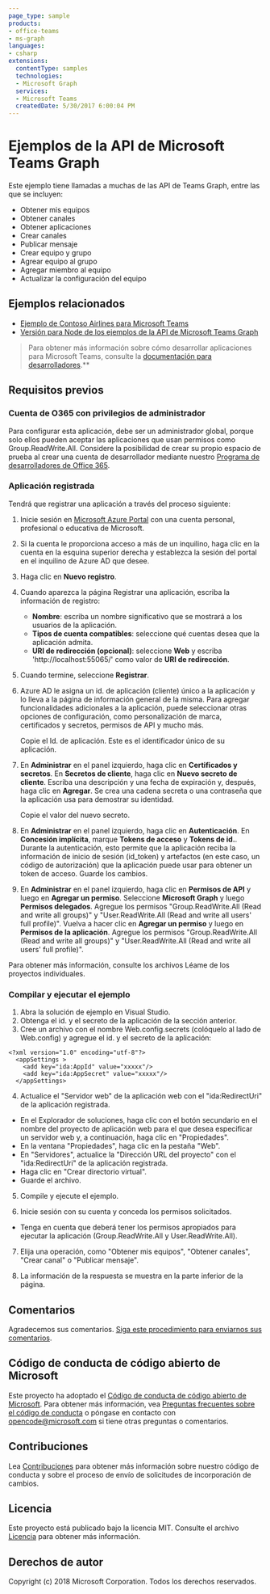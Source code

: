 ```yaml
---
page_type: sample
products:
- office-teams
- ms-graph
languages:
- csharp
extensions:
  contentType: samples
  technologies:
  - Microsoft Graph 
  services:
  - Microsoft Teams
  createdDate: 5/30/2017 6:00:04 PM
---
```

# Ejemplos de la API de Microsoft Teams Graph

Este ejemplo tiene llamadas a muchas de las API de Teams Graph, entre las que se incluyen:

* Obtener mis equipos
* Obtener canales
* Obtener aplicaciones
* Crear canales
* Publicar mensaje
* Crear equipo y grupo
* Agrear equipo al grupo
* Agregar miembro al equipo
* Actualizar la configuración del equipo

## Ejemplos relacionados

* [Ejemplo de Contoso Airlines para Microsoft Teams](https://github.com/microsoftgraph/contoso-airlines-teams-sample)
* [Versión para Node de los ejemplos de la API de Microsoft Teams Graph](https://github.com/OfficeDev/microsoft-teams-sample-graph/tree/master/Node/SampleApp)

> Para obtener más información sobre cómo desarrollar aplicaciones para Microsoft Teams, consulte la [documentación para desarrolladores](https://msdn.microsoft.com/en-us/microsoft-teams/index).\**

## Requisitos previos

### Cuenta de O365 con privilegios de administrador

Para configurar esta aplicación, debe ser un administrador global, porque solo ellos pueden aceptar las aplicaciones que usan permisos como Group.ReadWrite.All. Considere la posibilidad de crear su propio espacio de prueba al crear una cuenta de desarrollador mediante nuestro [Programa de desarrolladores de Office 365](https://dev.office.com/devprogram).  

### Aplicación registrada

Tendrá que registrar una aplicación a través del proceso siguiente:

1. Inicie sesión en [Microsoft Azure Portal](https://go.microsoft.com/fwlink/?linkid=2083908) con una cuenta personal, profesional o educativa de Microsoft.
2. Si la cuenta le proporciona acceso a más de un inquilino, haga clic en la cuenta en la esquina superior derecha y establezca la sesión del portal en el inquilino de Azure AD que desee.
3. Haga clic en **Nuevo registro**.
4. Cuando aparezca la página Registrar una aplicación, escriba la información de registro:
   * **Nombre**: escriba un nombre significativo que se mostrará a los usuarios de la aplicación.
   * **Tipos de cuenta compatibles**: seleccione qué cuentas desea que la aplicación admita.
   * **URI de redirección (opcional)**: seleccione **Web** y escriba 'http://localhost:55065/' como valor de **URI de redirección**.
5. Cuando termine, seleccione **Registrar**.
6. Azure AD le asigna un id. de aplicación (cliente) único a la aplicación y lo lleva a la página de información general de la misma. Para agregar funcionalidades adicionales a la aplicación, puede seleccionar otras opciones de configuración, como personalización de marca, certificados y secretos, permisos de API y mucho más. 

   Copie el Id. de aplicación. Este es el identificador único de su aplicación.
7. En **Administrar** en el panel izquierdo, haga clic en **Certificados y secretos**. En **Secretos de cliente**, haga clic en **Nuevo secreto de cliente**. Escriba una descripción y una fecha de expiración y, después, haga clic en **Agregar**. Se crea una cadena secreta o una contraseña que la aplicación usa para demostrar su identidad.  

   Copie el valor del nuevo secreto.
8. En **Administrar** en el panel izquierdo, haga clic en **Autenticación**. En **Concesión implícita**, marque **Tokens de acceso** y **Tokens de id.**. Durante la autenticación, esto permite que la aplicación reciba la información de inicio de sesión (id\_token) y artefactos (en este caso, un código de autorización) que la aplicación puede usar para obtener un token de acceso. Guarde los cambios.
9. En **Administrar** en el panel izquierdo, haga clic en **Permisos de API** y luego en **Agregar un permiso**. Seleccione **Microsoft Graph** y luego **Permisos delegados**. Agregue los permisos "Group.ReadWrite.All (Read and write all groups)" y "User.ReadWrite.All (Read and write all users' full profile)". Vuelva a hacer clic en **Agregar un permiso** y luego en **Permisos de la aplicación**. Agregue los permisos "Group.ReadWrite.All (Read and write all groups)" y "User.ReadWrite.All (Read and write all users' full profile)".

Para obtener más información, consulte los archivos Léame de los proyectos individuales.
    
### Compilar y ejecutar el ejemplo

1. Abra la solución de ejemplo en Visual Studio.
2. Obtenga el id. y el secreto de la aplicación de la sección anterior.
3. Cree un archivo con el nombre Web.config.secrets (colóquelo al lado de Web.config) y agregue el id. y el secreto de la aplicación:

```
<?xml version="1.0" encoding="utf-8"?>
  <appSettings >
    <add key="ida:AppId" value="xxxxx"/>
    <add key="ida:AppSecret" value="xxxxx"/>
  </appSettings>
```

4. Actualice el "Servidor web" de la aplicación web con el "ida:RedirectUri" de la aplicación registrada. 

* En el Explorador de soluciones, haga clic con el botón secundario en el nombre del proyecto de aplicación web para el que desea especificar un servidor web y, a continuación, haga clic en "Propiedades".
* En la ventana "Propiedades", haga clic en la pestaña "Web".
* En "Servidores", actualice la "Dirección URL del proyecto" con el "ida:RedirectUri" de la aplicación registrada.
* Haga clic en "Crear directorio virtual".
* Guarde el archivo.

5. Compile y ejecute el ejemplo.

6. Inicie sesión con su cuenta y conceda los permisos solicitados.

* Tenga en cuenta que deberá tener los permisos apropiados para ejecutar la aplicación (Group.ReadWrite.All y User.ReadWrite.All).

7. Elija una operación, como "Obtener mis equipos", "Obtener canales", "Crear canal" o "Publicar mensaje".

8. La información de la respuesta se muestra en la parte inferior de la página.

## Comentarios

Agradecemos sus comentarios. [Siga este procedimiento para enviarnos sus comentarios](https://msdn.microsoft.com/en-us/microsoft-teams/feedback).

## Código de conducta de código abierto de Microsoft

Este proyecto ha adoptado el [Código de conducta de código abierto de Microsoft](https://opensource.microsoft.com/codeofconduct/). Para obtener más información, vea [Preguntas frecuentes sobre el código de conducta](https://opensource.microsoft.com/codeofconduct/faq/) o póngase en contacto con [opencode@microsoft.com](mailto:opencode@microsoft.com) si tiene otras preguntas o comentarios.

## Contribuciones

Lea [Contribuciones](contributing.md) para obtener más información sobre nuestro código de conducta y sobre el proceso de envío de solicitudes de incorporación de cambios.

## Licencia

Este proyecto está publicado bajo la licencia MIT. Consulte el archivo [Licencia](LICENSE) para obtener más información.

## Derechos de autor

Copyright (c) 2018 Microsoft Corporation. Todos los derechos reservados.
